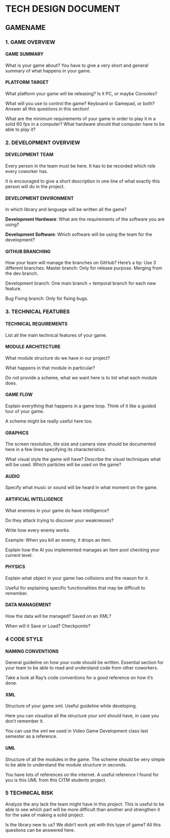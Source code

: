 # TECH DESIGN DOCUMENT
## GAMENAME

### 1. GAME OVERVIEW
#### GAME SUMMARY
What is your game about? You have to give a very short and general summary of what happens in your game.

#### PLATFORM TARGET
What platform your game will be releasing? Is it PC, or maybe Consoles?

What will you use to control the game? Keyboard or Gamepad, or both? Answer all this questions in this section!

What are the minimum requirements of your game in order to play it in a solid 60 fps in a computer? What hardware should that computer have to be able to play it?


### 2. DEVELOPMENT OVERVIEW
#### DEVELOPMENT TEAM
Every person in the team must be here. It has to be recorded which role every coworker has.

It is encouraged to give a short description in one line of what exactly this person will do in the project.


#### DEVELOPMENT ENVIRONMENT
In which library and language will be written all the game?

**Development Hardware**: What are the requirements of the software you are using?

**Development Software**: Which software will be using the team for the development?

#### GITHUB BRANCHING
How your team will manage the branches on GitHub? Here’s a tip: Use 3 different branches. Master branch: Only for release purpose. Merging from the dev branch.

Development branch: One main branch + temporal branch for each new feature.

Bug Fixing branch: Only for fixing bugs.

### 3. TECHNICAL FEATURES
#### TECHNICAL REQUIREMENTS
List all the main technical features of your game.

#### MODULE ARCHITECTURE
What module structure do we have in our project?

What happens in that module in particular?

Do not provide a scheme, what we want here is to list what each module does.

#### GAME FLOW
Explain everything that happens in a game loop. Think of it like a guided tour of your game.

A scheme might be really useful here too.

#### GRAPHICS
The screen resolution, tile size and camera view should be documented here in a few lines specifying its characteristics.

What visual style the game will have? Describe the visual techniques what will be used. Which particles will be used on the game?

#### AUDIO
Specify what music or sound will be heard in what moment on the game.

#### ARTIFICIAL INTELLIGENCE
What enemies in your game do have intelligence?

Do they attack trying to discover your weaknesses?

Write how every enemy works.

Example: When you kill an enemy, it drops an item.

Explain how the AI you implemented manages an item pool checking your current level.

#### PHYSICS
Explain what object in your game has collisions and the reason for it.

Useful for explaining specific functionalities that may be difficult to remember.

#### DATA MANAGEMENT
How the data will be managed? Saved on an XML?

When will it Save or Load? Checkpoints?

### 4 CODE STYLE
#### NAMING CONVENTIONS
General guideline on how your code should be written. Essential section for your team to be able to read and understand code from other coworkers.

Take a look at Ray’s code conventions for a good reference on how it’s done.

#### XML
Structure of your game xml. Useful guideline while developing.

Here you can visualize all the structure your xml should have, in case you don’t remember it.

You can use the xml we used in Video Game Development class last semester as a reference.

#### UML
Structure of all the modules in the game. The scheme should be very simple to be able to understand the module structure in seconds.

You have lots of references on the internet. A useful reference I found for you is this UML from this CITM students project.

### 5 TECHNICAL RISK
Analyze the any lack the team might have in this project. This is useful to be able to see which part will be more difficult than another and strengthen it for the sake of making a solid project.

Is the library new to us? We didn’t work yet with this type of game? All this questions can be answered here.
